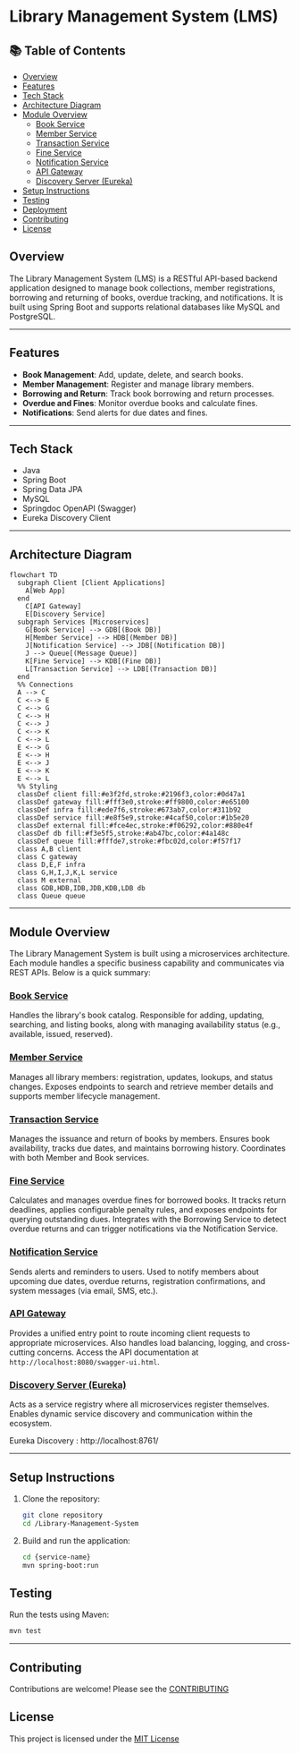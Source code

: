 # Library Management System (LMS)

## 📚 Table of Contents
- [Overview](#overview)
- [Features](#features)
- [Tech Stack](#tech-stack)
- [Architecture Diagram](#architecture-diagram)
- [Module Overview](#module-overview)
  - [Book Service](#book-service)
  - [Member Service](#member-service)
  - [Transaction Service](#transaction-service)
  - [Fine Service](#fine-service)
  - [Notification Service](#notification-service)
  - [API Gateway](#api-gateway)
  - [Discovery Server (Eureka)](#discovery-server-eureka)
- [Setup Instructions](#setup-instructions)
- [Testing](#testing)
- [Deployment](#deployment)
- [Contributing](#contributing)
- [License](#license)

## Overview
The Library Management System (LMS) is a RESTful API-based backend application designed to manage book collections, member registrations, borrowing and returning of books, overdue tracking, and notifications. It is built using Spring Boot and supports relational databases like MySQL and PostgreSQL.

---

## Features
- **Book Management**: Add, update, delete, and search books.
- **Member Management**: Register and manage library members.
- **Borrowing and Return**: Track book borrowing and return processes.
- **Overdue and Fines**: Monitor overdue books and calculate fines.
- **Notifications**: Send alerts for due dates and fines.

---

## Tech Stack

- Java 
- Spring Boot 
- Spring Data JPA
- MySQL
- Springdoc OpenAPI (Swagger)
- Eureka Discovery Client

---
## Architecture Diagram
```mermaid
flowchart TD
  subgraph Client [Client Applications]
    A[Web App]
  end
    C[API Gateway]
    E[Discovery Service]
  subgraph Services [Microservices]
    G[Book Service] --> GDB[(Book DB)]
    H[Member Service] --> HDB[(Member DB)]
    J[Notification Service] --> JDB[(Notification DB)]
    J --> Queue[(Message Queue)]
    K[Fine Service] --> KDB[(Fine DB)]
    L[Transaction Service] --> LDB[(Transaction DB)]
  end
  %% Connections
  A --> C
  C <--> E
  C <--> G
  C <--> H
  C <--> J
  C <--> K
  C <--> L
  E <--> G
  E <--> H
  E <--> J
  E <--> K
  E <--> L
  %% Styling
  classDef client fill:#e3f2fd,stroke:#2196f3,color:#0d47a1
  classDef gateway fill:#fff3e0,stroke:#ff9800,color:#e65100
  classDef infra fill:#ede7f6,stroke:#673ab7,color:#311b92
  classDef service fill:#e8f5e9,stroke:#4caf50,color:#1b5e20
  classDef external fill:#fce4ec,stroke:#f06292,color:#880e4f
  classDef db fill:#f3e5f5,stroke:#ab47bc,color:#4a148c
  classDef queue fill:#fffde7,stroke:#fbc02d,color:#f57f17
  class A,B client
  class C gateway
  class D,E,F infra
  class G,H,I,J,K,L service
  class M external
  class GDB,HDB,IDB,JDB,KDB,LDB db
  class Queue queue
```
---
##  Module Overview

The Library Management System is built using a microservices architecture. Each module handles a specific business capability and communicates via REST APIs. Below is a quick summary:

### [Book Service](./book-service/README.md)
Handles the library's book catalog. Responsible for adding, updating, searching, and listing books, along with managing availability status (e.g., available, issued, reserved).


### [Member Service](./member-service/README.md)
Manages all library members: registration, updates, lookups, and status changes. Exposes endpoints to search and retrieve member details and supports member lifecycle management.


### [Transaction Service](./transaction-service/README.md)
Manages the issuance and return of books by members. Ensures book availability, tracks due dates, and maintains borrowing history. Coordinates with both Member and Book services.

### [Fine Service](./fine-service/README.md)
Calculates and manages overdue fines for borrowed books. It tracks return deadlines, applies configurable penalty rules, and exposes endpoints for querying outstanding dues. Integrates with the Borrowing Service to detect overdue returns and can trigger notifications via the Notification Service.


### [ Notification Service](./notification-service/README.md)
Sends alerts and reminders to users. Used to notify members about upcoming due dates, overdue returns, registration confirmations, and system messages (via email, SMS, etc.).

  
### [API Gateway](./api-gateway)
Provides a unified entry point to route incoming client requests to appropriate microservices. Also handles load balancing, logging, and cross-cutting concerns.
Access the API documentation at `http://localhost:8080/swagger-ui.html`.

###  [Discovery Server (Eureka)](eureka-server)
Acts as a service registry where all microservices register themselves. Enables dynamic service discovery and communication within the ecosystem.

Eureka Discovery : http://localhost:8761/

---
## Setup Instructions
1. Clone the repository:
   ```bash
   git clone repository
   cd /Library-Management-System
   ```
2. Build and run the application:
   ```bash
   cd {service-name}
   mvn spring-boot:run
   ```

## Testing
Run the tests using Maven:
```bash
mvn test
```
---

## Contributing
Contributions are welcome! Please see the [CONTRIBUTING](CONTRIBUTING.md)

## License
This project is licensed under the [MIT License](LICENSE)
